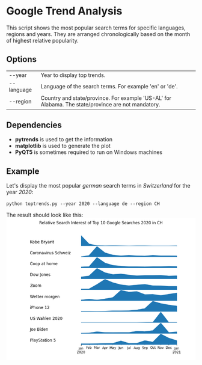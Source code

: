 # Google Trend Analysis
This script shows the most popular search terms for specific languages, regions and years. They are arranged chronologically based on the month of highest relative popularity. 

## Options
<table>
    <tr>
        <td>--year</td>
        <td>Year to display top trends. </td>
    </tr>
    <tr>
        <td>--language</td>
        <td>Language of the search terms. For example 'en' or 'de'. </td>
    </tr>
    <tr>
        <td>--region</td>
        <td>Country and state/province. For example 'US-AL' for Alabama. The state/province are not mandatory. </td>
    </tr>
</table>

## Dependencies
* __pytrends__ is used to get the information
* __matplotlib__ is used to generate the plot
* __PyQT5__ is sometimes required to run on Windows machines

## Example
Let's display the most popular _german_ search terms in _Switzerland_ for the year _2020_: 
```
python toptrends.py --year 2020 --language de --region CH
```

The result should look like this: 
![example_trends](example.png)